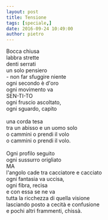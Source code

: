 ```yaml
---
layout: post
title: Tensione
tags: [speciale,]
date: 2016-09-24 10:49:00
author: pietro
---
```

Bocca chiusa<br/>labbra strette<br/>denti serrati<br/>un solo pensiero<br/>- non far sfuggire niente<br/>ogni secondo è d'oro<br/>ogni movimento va<br/>SEN-TI-TO<br/>ogni fruscio ascoltato,<br/>ogni sguardo, capito<br/><br/>una corda tesa<br/>tra un abisso e un uomo solo<br/>o cammini o prendi il volo<br/>o cammini o prendi il volo.<br/><br/>Ogni profilo seguito<br/>ogni sussurro origliato<br/>MA<br/>l'angolo cade tra cacciatore e cacciato<br/>ogni fantasia va uccisa,<br/>ogni fibra, recisa<br/>e con essa se ne va<br/>tutta la ricchezza di quella visione<br/>lasciando posto a cecità e confusione<br/>e pochi altri frammenti, chissà.
